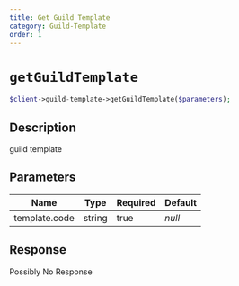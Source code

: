 ```yaml
---
title: Get Guild Template
category: Guild-Template
order: 1
---
```


# `getGuildTemplate`

```php
$client->guild-template->getGuildTemplate($parameters);
```

## Description

guild template

## Parameters


Name | Type | Required | Default
--- | --- | --- | ---
template.code | string | true | *null*

## Response

Possibly No Response

